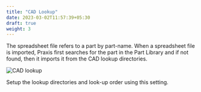 ```yaml
---
title: "CAD Lookup"
date: 2023-03-02T11:57:39+05:30
draft: true
weight: 3
---
```


The spreadsheet file refers to a part by part-name. When a spreadsheet file is imported, Praxis first searches for the part in the Part Library and if not found, then it imports it from the CAD lookup directories.

![CAD lookup](/images/CADLookup.png)

Setup the lookup directories and look-up order using this setting.